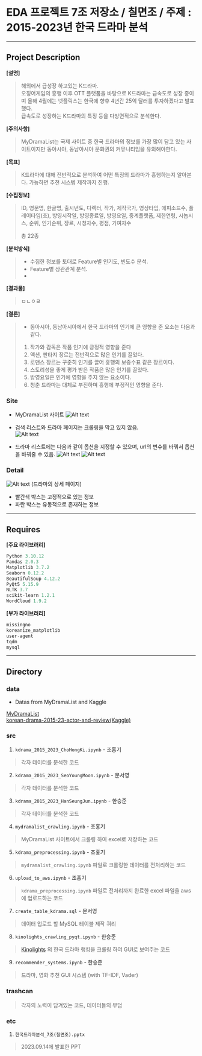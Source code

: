 # EDA 프로젝트 7조 저장소 / 칠면조 / 주제 : 2015-2023년 한국 드라마 분석
---

## Project Description
__[설명]__  
> 해외에서 급성장 하고있는 K드라마.  
오징어게임의 흥행 이후 OTT 플랫폼을 바탕으로 K드라마는 급속도로 성장 중이며 올해 4월에는 넷플릭스는 한국에 향후 4년간 25억 달러를 투자하겠다고 발표했다.  
급속도로 성장하는 K드라마의 특징 등을 다방면적으로 분석한다. 

__[주의사항]__
> MyDramaList는 국제 사이트 중 한국 드라마의 정보를 가장 많이 담고 있는 사이트이지만 동아시아, 동남아시아 문화권의 커뮤니티임을 유의해야한다.

__[목표]__  
> K드라마에 대해 전반적으로 분석하여 어떤 특징의 드라마가 흥행하는지 알아본다.
가능하면 추천 시스템 제작까지 진행.

__[수집정보]__
> ID, 영문명, 한글명, 출시년도, 디렉터, 작가, 제작국가, 영상타입, 에피소드수, 플레이타임(초), 방영시작일, 방영종료일, 방영요일, 중계플랫폼, 제한연령, 시놉시스, 순위, 인기순위, 장르, 시청자수, 평점, 기여자수
> 
> 총 22종

__[분석방식]__
> - 수집한 정보를 토대로 Feature별 인기도, 빈도수 분석.
> - Feature별 상관관계 분석.
> - 

__[결과물]__
> ㅁㄴㅇㄹ

__[결론]__
>- 동아시아, 동남아시아에서 한국 드라마의 인기에 큰 영향을 준 요소는 다음과 같다.
> 1. 작가와 감독은 작품 인기에 긍정적 영향을 준다
> 2. 액션, 판타지 장르는 전반적으로 많은 인기를 끌었다.
> 3. 로맨스 장르는 꾸준히 인기를 끌어 흥행의 보증수표 같은 장르이다.
> 4. 스토리성을 좋게 평가 받은 작품은 많은 인기를 끌었다.
> 5. 방영요일은 인기에 영향을 주지 않는 요소이다.
> 6. 청춘 드라마는 대체로 부진하며 흥행에 부정적인 영향을 준다.

### Site

- MyDramaList 사이트
![Alt text](./images/MyDramaList.png)

- 검색 리스트와 드라마 페이지는 크롤링을 막고 있지 않음.  
![Alt text](./images/robots.png)

- 드라마 리스트에는 다음과 같이 옵션을 지정할 수 있으며, url의 변수를 바꿔서 옵션을 바꿔줄 수 있음.
![Alt text](./images/drama_list.png)
![Alt text](./images/drama_list_url.png)

### Detail

![Alt text](./images/drama_page.png)
(드라마의 상세 페이지)
- 빨간색 박스는 고정적으로 있는 정보
- 파란 박스는 유동적으로 존재하는 정보

---

## Requires
__[주요 라이브러리]__
```python
Python 3.10.12  
Pandas 2.0.3  
Matplotlib 3.7.2  
Seaborn 0.12.2  
BeautifulSoup 4.12.2  
PyQt5 5.15.9
NLTK 3.7  
scikit-learn 1.2.1   
WordCloud 1.9.2  
```

__[부가 라이브러리]__
```python
missingno  
koreanize_matplotlib  
user-agent  
tqdm  
mysql
```

---
## Directory
### data
- Datas from MyDramaList and Kaggle  

[MyDramaList](https://mydramalist.com/)  
[korean-drama-2015-23-actor-and-review(Kaggle)](https://www.kaggle.com/datasets/chanoncharuchinda/korean-drama-2015-23-actor-and-reviewmydramalist)  

### src

1. ```kdrama_2015_2023_ChoHongKi.ipynb```  - 조홍기
> 각자 데이터를 분석한 코드

2. ```kdrama_2015_2023_SeoYoungMoon.ipynb```  - 문서영
> 각자 데이터를 분석한 코드

3. ```kdrama_2015_2023_HanSeungJun.ipynb```  - 한승준
> 각자 데이터를 분석한 코드

4. ```mydramalist_crawling.ipynb```  - 조홍기
> MyDramaList 사이트에서 크롤링 하여 excel로 저장하는 코드

5. ```kdrama_preprocessing.ipynb```  - 조홍기
> ```mydramalist_crawling.ipynb``` 파일로 크롤링한 데이터를 전처리하는 코드

6. ```upload_to_aws.ipynb```  - 조홍기
> ```kdrama_preprocessing.ipynb``` 파일로 전처리까지 완료한 excel 파일을 aws에 업로드하는 코드

7. ```create_table_kdrama.sql```  - 문서영
> 데이터 업로드 할 MySQL 테이블 제작 쿼리

8. ```kinolights_crawling_pyqt.ipynb```  - 한승준
> [Kinolights](https://m.kinolights.com/ranking) 의 한국 드라마 랭킹을 크롤링 하여 GUI로 보여주는 코드

9. ```recommender_systems.ipynb```  - 한승준
> 드라마, 영화 추천 GUI 시스템 (with TF-IDF, Vader)


### trashcan
> 각자의 노력이 담겨있는 코드, 데이터들의 무덤


### etc

1. ```한국드라마분석_7조(칠면조).pptx```
> 2023.09.14에 발표한 PPT